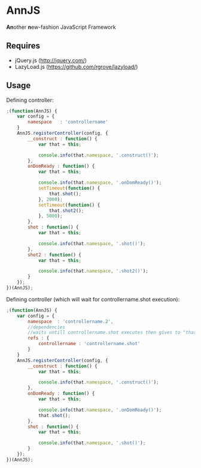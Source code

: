 AnnJS
=====
**An**other **n**ew-fashion JavaScript Framework

Requires
--------

- jQuery.js (http://jquery.com/)
- LazyLoad.js (https://github.com/rgrove/lazyload/)

Usage
--------

Defining controller:
```js
;(function(AnnJS) {
	var config = {
		namespace	: 'controllername'
	}
	AnnJS.registerController(config, {
		__construct : function() {
			var that = this;

			console.info(that.namespace, '.construct()');
		},
		onDomReady : function() {
			var that = this;

			console.info(that.namespace, '.onDomReady()');
			setTimeout(function() {
				that.shot();
			}, 2000);
			setTimeout(function() {
				that.shot2();
			}, 5000);
		},
		shot : function() {
			var that = this;

			console.info(that.namespace, '.shot()');
		},
		shot2 : function() {
			var that = this;

			console.info(that.namespace, '.shot2()');
		}
	});
})(AnnJS);
```
Defining controller (which will wait for controllername.shot execution):
```js
;(function(AnnJS) {
	var config = {
		namespace  : 'controllername.2',
		//dependencies
		//waits untill controllername.shot executes then gives to "that.refs.controllername" reference to 'controllername" object
		refs : {
			controllername : 'controllername.shot'
		}
	}
	AnnJS.registerController(config, {
		__construct : function() {
			var that = this;

			console.info(that.namespace, '.construct()');
		},
		onDomReady : function() {
			var that = this;

			console.info(that.namespace, '.onDomReady()');
			that.shot();
		},
		shot : function() {
			var that = this;

			console.info(that.namespace, '.shot()');
		}
	});
})(AnnJS);
```